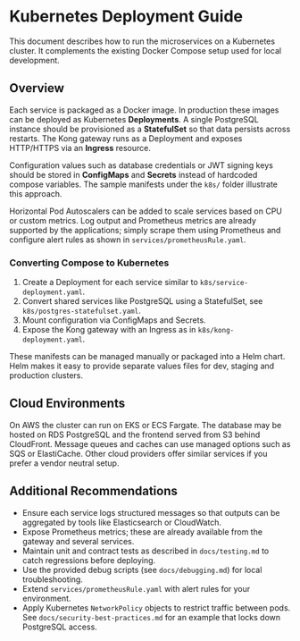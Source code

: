 # Kubernetes Deployment Guide

This document describes how to run the microservices on a Kubernetes cluster. It
complements the existing Docker Compose setup used for local development.

## Overview

Each service is packaged as a Docker image. In production these images can be
deployed as Kubernetes **Deployments**. A single PostgreSQL instance should be
provisioned as a **StatefulSet** so that data persists across restarts. The Kong
gateway runs as a Deployment and exposes HTTP/HTTPS via an **Ingress** resource.

Configuration values such as database credentials or JWT signing keys should be
stored in **ConfigMaps** and **Secrets** instead of hardcoded compose variables.
The sample manifests under the `k8s/` folder illustrate this approach.

Horizontal Pod Autoscalers can be added to scale services based on CPU or custom
metrics. Log output and Prometheus metrics are already supported by the
applications; simply scrape them using Prometheus and configure alert rules as
shown in `services/prometheusRule.yaml`.

### Converting Compose to Kubernetes

1. Create a Deployment for each service similar to `k8s/service-deployment.yaml`.
2. Convert shared services like PostgreSQL using a StatefulSet, see
   `k8s/postgres-statefulset.yaml`.
3. Mount configuration via ConfigMaps and Secrets.
4. Expose the Kong gateway with an Ingress as in
   `k8s/kong-deployment.yaml`.

These manifests can be managed manually or packaged into a Helm chart. Helm makes
it easy to provide separate values files for dev, staging and production
clusters.

## Cloud Environments

On AWS the cluster can run on EKS or ECS Fargate. The database may be hosted on
RDS PostgreSQL and the frontend served from S3 behind CloudFront. Message queues
and caches can use managed options such as SQS or ElastiCache. Other cloud
providers offer similar services if you prefer a vendor neutral setup.

## Additional Recommendations

- Ensure each service logs structured messages so that outputs can be aggregated
  by tools like Elasticsearch or CloudWatch.
- Expose Prometheus metrics; these are already available from the gateway and
  several services.
- Maintain unit and contract tests as described in `docs/testing.md` to catch
  regressions before deploying.
- Use the provided debug scripts (see `docs/debugging.md`) for local
  troubleshooting.
- Extend `services/prometheusRule.yaml` with alert rules for your environment.
- Apply Kubernetes `NetworkPolicy` objects to restrict traffic between pods.
  See `docs/security-best-practices.md` for an example that locks down
  PostgreSQL access.

